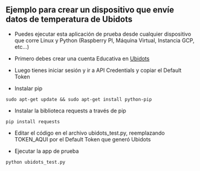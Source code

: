 ## Ejemplo para crear un dispositivo que envíe datos de temperatura de Ubidots

* Puedes ejecutar esta aplicación de prueba desde cualquier dispositivo que corre Linux y Python (Raspberry PI, Máquina Virtual, Instancia GCP, etc...)

* Primero debes crear una cuenta Educativa en [Ubidots](https://app.ubidots.com/accounts/signup/)

* Luego tienes iniciar sesión y ir a API Credentials y copiar el Default Token

* Instalar pip
```
sudo apt-get update && sudo apt-get install python-pip
```

* Instalar la biblioteca requests a través de pip
```
pip install requests
```

* Editar el código en el archivo ubidots_test.py, reemplazando TOKEN_AQUI por el Default Token que generó Ubidots

* Ejecutar la app de prueba
```
python ubidots_test.py
```
